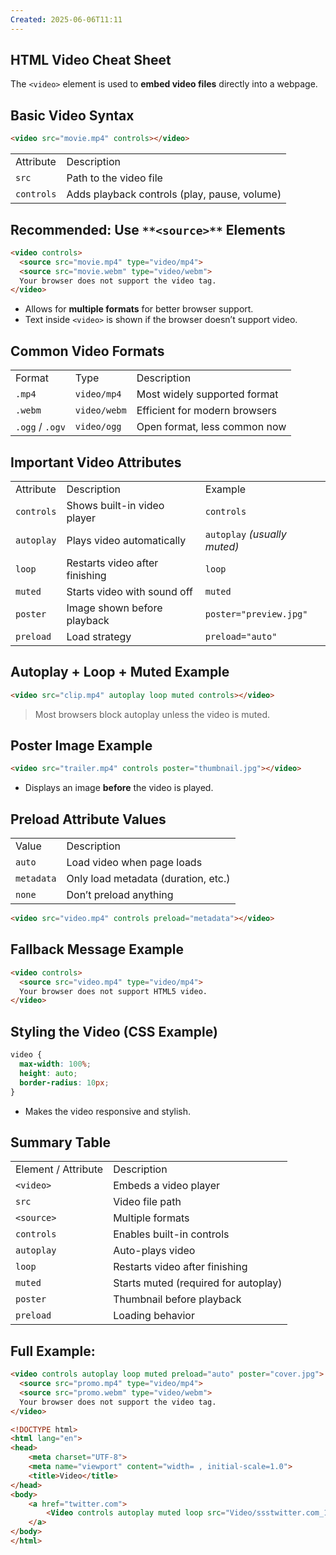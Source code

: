 ```yaml
---
Created: 2025-06-06T11:11
---
```

## HTML Video Cheat Sheet

The `<video>` element is used to **embed video files** directly into a webpage.

  

## **Basic Video Syntax**

```HTML
<video src="movie.mp4" controls></video>
```

|   |   |
|---|---|
|Attribute|Description|
|`src`|Path to the video file|
|`controls`|Adds playback controls (play, pause, volume)|

  

## **Recommended: Use** `**<source>**` **Elements**

```HTML
<video controls>
  <source src="movie.mp4" type="video/mp4">
  <source src="movie.webm" type="video/webm">
  Your browser does not support the video tag.
</video>
```

- Allows for **multiple formats** for better browser support.
- Text inside `<video>` is shown if the browser doesn’t support video.

  

## **Common Video Formats**

|   |   |   |
|---|---|---|
|Format|Type|Description|
|`.mp4`|`video/mp4`|Most widely supported format|
|`.webm`|`video/webm`|Efficient for modern browsers|
|`.ogg` / `.ogv`|`video/ogg`|Open format, less common now|

  

## **Important Video Attributes**

|   |   |   |
|---|---|---|
|Attribute|Description|Example|
|`controls`|Shows built-in video player|`controls`|
|`autoplay`|Plays video automatically|`autoplay` _(usually muted)_|
|`loop`|Restarts video after finishing|`loop`|
|`muted`|Starts video with sound off|`muted`|
|`poster`|Image shown before playback|`poster="preview.jpg"`|
|`preload`|Load strategy|`preload="auto"`|

  

## **Autoplay + Loop + Muted Example**

```HTML
<video src="clip.mp4" autoplay loop muted controls></video>
```

> Most browsers block autoplay unless the video is muted.

  

## **Poster Image Example**

```HTML
<video src="trailer.mp4" controls poster="thumbnail.jpg"></video>
```

- Displays an image **before** the video is played.

  

## **Preload Attribute Values**

|   |   |
|---|---|
|Value|Description|
|`auto`|Load video when page loads|
|`metadata`|Only load metadata (duration, etc.)|
|`none`|Don’t preload anything|

```HTML
<video src="video.mp4" controls preload="metadata"></video>
```

  

## **Fallback Message Example**

```HTML
<video controls>
  <source src="video.mp4" type="video/mp4">
  Your browser does not support HTML5 video.
</video>
```

  

## **Styling the Video (CSS Example)**

```CSS
video {
  max-width: 100%;
  height: auto;
  border-radius: 10px;
}
```

- Makes the video responsive and stylish.

  

## Summary Table

|   |   |
|---|---|
|Element / Attribute|Description|
|`<video>`|Embeds a video player|
|`src`|Video file path|
|`<source>`|Multiple formats|
|`controls`|Enables built-in controls|
|`autoplay`|Auto-plays video|
|`loop`|Restarts video after finishing|
|`muted`|Starts muted (required for autoplay)|
|`poster`|Thumbnail before playback|
|`preload`|Loading behavior|

  

## Full Example:

```HTML
<video controls autoplay loop muted preload="auto" poster="cover.jpg">
  <source src="promo.mp4" type="video/mp4">
  <source src="promo.webm" type="video/webm">
  Your browser does not support the video tag.
</video>
```

  

```HTML
<!DOCTYPE html>
<html lang="en">
<head>
    <meta charset="UTF-8">
    <meta name="viewport" content="width= , initial-scale=1.0">
    <title>Video</title>
</head>
<body>
    <a href="twitter.com">
        <Video controls autoplay muted loop src="Video/ssstwitter.com_1746171043172.mp4"></Video>
    </a>
</body>
</html>
```